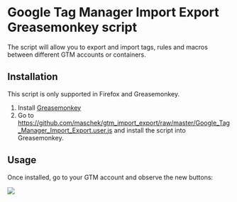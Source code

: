 Google Tag Manager Import Export Greasemonkey script
=================

The script will allow you to export and import tags, rules and macros between
different GTM accounts or containers.


## Installation


This script is only supported in Firefox and Greasemonkey. 

 1. Install [Greasemonkey](https://addons.mozilla.org/en-US/firefox/addon/greasemonkey/)
 2. Go to https://github.com/maschek/gtm_import_export/raw/master/Google_Tag_Manager_Import_Export.user.js and install the script into Greasemonkey.

## Usage

Once installed, go to your GTM account and observe the new buttons:

![](https://github.com/maschek/gtm_import_export/raw/master/images/overview.png)